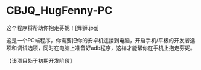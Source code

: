 # CBJQ_HugFenny-PC

这个程序将帮助你抱走芬妮！[舞狮.jpg]

这是一个PC端程序，你需要把你的安卓机连接到电脑，开启手机/平板的开发者选项和调试选项，同时在电脑上准备好adb程序，这样才能帮你在手机上抱走芬妮。

【该项目处于初期开发阶段】


